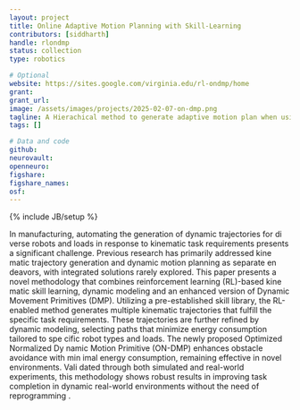 ```yaml
---
layout: project
title: Online Adaptive Motion Planning with Skill-Learning
contributors: [siddharth]
handle: rlondmp
status: collection
type: robotics

# Optional
website: https://sites.google.com/virginia.edu/rl-ondmp/home
grant:
grant_url:
image: /assets/images/projects/2025-02-07-on-dmp.png
tagline: A Hierachical method to generate adaptive motion plan when using a RL based skill
tags: []

# Data and code
github: 
neurovault:
openneuro:
figshare:
figshare_names:
osf:
---
```

{% include JB/setup %}

In manufacturing, automating the generation of dynamic trajectories for di verse robots and loads in response to kinematic task requirements presents a significant challenge. Previous research has primarily addressed kine matic trajectory generation and dynamic motion planning as separate en deavors, with integrated solutions rarely explored. This paper presents a novel methodology that combines reinforcement learning (RL)-based kine matic skill learning, dynamic modeling and an enhanced version of Dynamic Movement Primitives (DMP). Utilizing a pre-established skill library, the RL-enabled method generates multiple kinematic trajectories that fulfill the specific task requirements. These trajectories are further refined by dynamic modeling, selecting paths that minimize energy consumption tailored to spe cific robot types and loads. The newly proposed Optimized Normalized Dy namic Motion Primitive (ON-DMP) enhances obstacle avoidance with min imal energy consumption, remaining effective in novel environments. Vali dated through both simulated and real-world experiments, this methodology shows robust results in improving task completion in dynamic real-world environments without the need of reprogramming .





